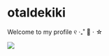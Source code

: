 # otaldekiki
Welcome to my profile ୧ ‧₊˚ 🍮 ⋅ ☆

![](https://www.google.com/url?sa=i&url=https%3A%2F%2Fkiramiisu.tumblr.com%2Fpost%2F700487059020840960%2Fnew-banner-and-icon-for-november&psig=AOvVaw3B5X72re-t-_BQZu3H6Xtm&ust=1716893871371000&source=images&cd=vfe&opi=89978449&ved=0CBIQjRxqFwoTCODs0pzWrYYDFQAAAAAdAAAAABAJ)

